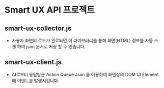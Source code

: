 # Smart UX API 프로젝트


## smart-ux-collector.js

* 사용자 화면의 로드가 완료되면 이 라이브러리를 통해 화면(HTML) 정보를 자동 스캔 하여 json 문서로 저장 할 수 있습니다.

## smart-ux-client.js

* AI로부터 응답받은 Action Queue Json 을 이용하여 화면상의 DOM UI Element 에 이벤트를 발생시킵니다.
